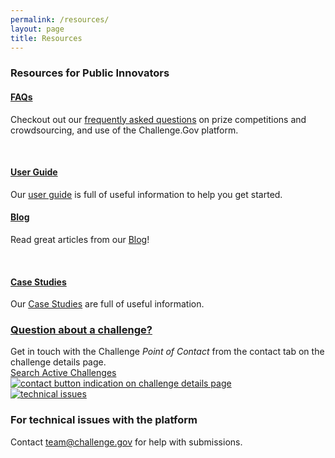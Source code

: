 ```yaml
---
permalink: /resources/
layout: page
title: Resources
---
```


<!--
# Resources for Public Solvers
Check out our <a href="{{ site.baseurl }}/assets/document-library/ChallengeGov_Solver_FAQ.pdf" target="_blank" rel="noopener">Frequently Asked Questions</a> about [Challenge.Gov](https://www.challenge.gov/) and federal prize competitions and crowdsourcing campaigns.

Our <a href="{{ site.baseurl }}/assets/document-library/ChallengeGov_Public_Solver_User_Guide_Oct2021.pdf" target="_blank" rel="noopener">User Guide</a> is full of useful information to help you get started. -->

<section class="content help-page">
  <div class="container-fluid">
    <div class="row">
      <div class="col-md-12">
        <h3 class="text-center mb-4 font-weight-bold">Resources for Public Innovators</h3>
        <div class="card help-card p-4 my-5 mx-auto">
          <div class="d-flex flex-row justify-content-around mt-4 help-page__getting-started-content">
          <!-- FAQ -->
            <div class="text-center help-card__section">
              <a href="{{ site.baseurl }}/assets/document-library/ChallengeGov_Solver_FAQ.pdf" target="_blank" rel="noopener"><i class="dashboard-card-icon fa fa-question-circle"></i></a>
              <a href="{{ site.baseurl }}/assets/document-library/ChallengeGov_Solver_FAQ.pdf" target="_blank" rel="noopener"><h4 class="m-4">FAQs</h4></a>
              <p>Checkout out our <a href="{{ site.baseurl }}/assets/document-library/ChallengeGov_Solver_FAQ.pdf" target="_blank" rel="noopener">frequently asked questions</a> on prize competitions and crowdsourcing, and use of the Challenge.Gov platform.</p>
            </div>
            <span class="vr-light">&nbsp;</span>
          <!-- User -->
            <div class="text-center help-card__section">
              <a href="{{ site.baseurl }}/assets/document-library/ChallengeGov_Public_Solver_User_Guide_Oct2021.pdf" target="_blank" rel="noopener"><i class="dashboard-card-icon fa fa-tools"></i></a>
              <a href="{{ site.baseurl }}/assets/document-library/ChallengeGov_Public_Solver_User_Guide_Oct2021.pdf" target="_blank" rel="noopener"><h4 class="m-4">User Guide</h4></a>
              <p>Our <a href="{{ site.baseurl }}/assets/document-library/ChallengeGov_Public_Solver_User_Guide_Oct2021.pdf" target="_blank" rel="noopener">user guide</a> is full of useful information to help you get started.</p>
            </div>
          </div>
        </div>
         <div class="card help-card p-4 my-5 mx-auto">
          <div class="d-flex flex-row justify-content-around mt-4 help-page__getting-started-content">
          <!-- Blog -->
            <div class="text-center help-card__section">
              <a href="https://www.challenge.gov/blog/" target="_blank" rel="noopener"><i class="fa fa-regular fa-newspaper"></i></a>
              <a href="https://www.challenge.gov/blog/" target="_blank" rel="noopener"><h4 class="m-4">Blog</h4></a>
              <p>Read great articles from our <a href="https://www.challenge.gov/blog/" target="_blank" rel="noopener">Blog</a>!</p>
            </div>
            <span class="vr-light">&nbsp;</span>
            <!-- Case Studies -->
            <div class="text-center help-card__section">
              <a href="https://www.challenge.gov/toolkit/case-studies/" target="_blank" rel="noopener"><i class="fa fa-solid fa-folder"></i></a>
              <a href="https://www.challenge.gov/toolkit/case-studies/" target="_blank" rel="noopener"><h4 class="m-4">Case Studies</h4></a>
              <p>Our <a href="https://www.challenge.gov/toolkit/case-studies/" target="_blank" rel="noopener">Case Studies</a> are full of useful information.</p>
            </div>
          </div>
        </div>
        <div class="card help-card p-4 my-5 mx-auto help-page__question-section">
        <!-- Contact -->
          <div class="d-flex flex-row justify-content-around py-3">
            <div class="w-50 px-5 my-auto left-section">
              <a href="https://www.challenge.gov/" target="_blank"><h3 class="mb-4 font-weight-bold">Question about a challenge?</h3></a>
              <span>Get in touch with the Challenge <em>Point of Contact</em> from the contact tab on the challenge details page.</span>
              <br />
              <span><a href="https://www.challenge.gov/" target="_blank">Search Active Challenges</a></span>
            </div>
            <div class="text-center w-50 right-section">
              <a href="https://www.challenge.gov/" target="_blank"><img src="{{ site.baseurl }}/assets/images/icons/challenge_details_page.svg" alt="contact button indication on challenge details page" title="Contact indication" /></a>
            </div>
          </div>
        </div>
        <div class="card help-card p-4 my-5 mx-auto help-page__technical-issues">
        <!-- Technical issues -->
          <div class="d-flex flex-row py-4">
            <div class="text-center mx-5 left-section">
              <a href="mailto: team@challenge.gov" target="_blank"><img src="{{ site.baseurl }}/assets/images/icons/click.svg" alt="technical issues" title="Technical Issues" /></a>
            </div>
            <div class="w-50 mx-5 my-auto right-section">
              <h3 class="mb-4 font-weight-bold">For technical issues with the platform</h3>
              <span>Contact <a href="mailto: team@challenge.gov" target="_blank">team@challenge.gov</a> for help with submissions.</span>
            </div>
          </div>
        </div>
      </div>
    </div>
  </div>
</section>
